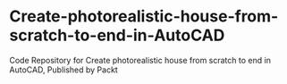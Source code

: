 # Create-photorealistic-house-from-scratch-to-end-in-AutoCAD
Code Repository for Create photorealistic house from scratch to end in AutoCAD, Published by Packt
